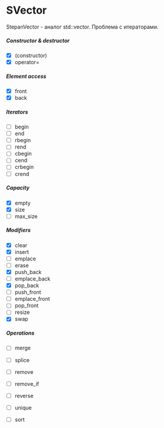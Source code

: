 # SVector

StepanVector - аналог std::vector. Проблема с итераторами.

##### Constructor & destructor
* [X] (constructor)
* [X] operator=
##### Element access
* [X] front
* [X] back
##### Iterators
* [ ] begin
* [ ] end
* [ ] rbegin
* [ ] rend
* [ ] cbegin
* [ ] cend
* [ ] crbegin
* [ ] crend
##### Capacity
* [X] empty
* [X] size
* [ ] max_size
##### Modifiers
* [X] clear
* [X] insert
* [ ] emplace
* [ ] erase
* [X] push_back
* [ ] emplace_back
* [X] pop_back
* [ ] push_front
* [ ] emplace_front
* [ ] pop_front
* [ ] resize
* [X] swap
##### Operations
* [ ] merge
* [ ] splice
* [ ] remove
* [ ] remove_if
* [ ] reverse
* [ ] unique
* [ ] sort


